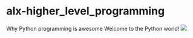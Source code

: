 # alx-higher_level_programming
Why Python programming is awesome Welcome to the Python world!
![](https://cdn.wallpapersafari.com/86/47/beOFkU.jpg)
